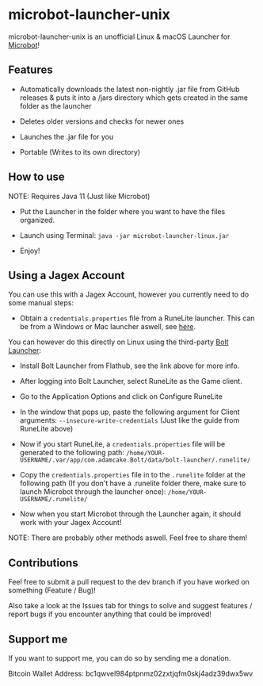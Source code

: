 # microbot-launcher-unix

microbot-launcher-unix is an unofficial Linux & macOS Launcher for [Microbot](https://github.com/chsami/microbot)!

## Features
- Automatically downloads the latest non-nightly .jar file from GitHub releases & puts it into a /jars directory which gets created in the same folder as the launcher

- Deletes older versions and checks for newer ones
  
- Launches the .jar file for you

- Portable (Writes to its own directory)

## How to use
NOTE: Requires Java 11 (Just like Microbot)

- Put the Launcher in the folder where you want to have the files organized.

- Launch using Terminal: ```java -jar microbot-launcher-linux.jar```

- Enjoy!

## Using a Jagex Account
You can use this with a Jagex Account, however you currently need to do some manual steps:

- Obtain a `credentials.properties` file from a RuneLite launcher. This can be from a Windows or Mac launcher aswell, see [here](https://github.com/runelite/runelite/wiki/Using-Jagex-Accounts).

You can however do this directly on Linux using the third-party [Bolt Launcher](https://github.com/Adamcake/Bolt/):

- Install Bolt Launcher from Flathub, see the link above for more info.

- After logging into Bolt Launcher, select RuneLite as the Game client.

- Go to the Application Options and click on Configure RuneLite

- In the window that pops up, paste the following argument for Client arguments: `--insecure-write-credentials` (Just like the guide from RuneLite above)

- Now if you start RuneLite, a `credentials.properties` file will be generated to the following path: `/home/YOUR-USERNAME/.var/app/com.adamcake.Bolt/data/bolt-launcher/.runelite/`

- Copy the `credentials.properties` file in to the `.runelite` folder at the following path (If you don't have a .runelite folder there, make sure to launch Microbot through the launcher once): `/home/YOUR-USERNAME/.runelite/`

- Now when you start Microbot through the Launcher again, it should work with your Jagex Account!

NOTE: There are probably other methods aswell. Feel free to share them!

## Contributions
Feel free to submit a pull request to the dev branch if you have worked on something (Feature / Bug)! 

Also take a look at the Issues tab for things to solve and suggest features / report bugs if you encounter anything that could be improved!

## Support me
If you want to support me, you can do so by sending me a donation.

Bitcoin Wallet Address: bc1qwvel984ptpnmz02zxtjqfm0skj4adz39dwx5wv

